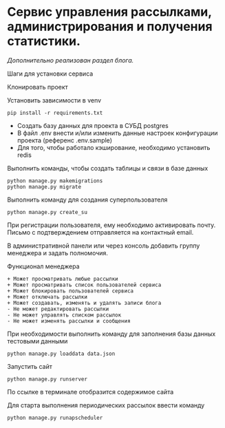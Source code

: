 # Сервис управления рассылками, администрирования и получения статистики.

_Дополнительно реализован раздел блога._

Шаги для установки сервиса

Клонировать проект

Установить зависимости в venv

    pip install -r requirements.txt

* Создать базу данных для проекта в СУБД postgres
* В файл .env внести и/или изменить данные настроек конфигурации проекта (референс .env.sample)
* Для того, чтобы работало кэширование, необходимо установить redis

Выполнить команды, чтобы создать таблицы и связи в базе данных

    python manage.py makemigrations     
    python manage.py migrate



Выполнить команду для создания суперпользователя

    python manage.py create_su

При регистрации пользователя, ему необходимо активировать почту.
Письмо с подтверждением отправляется на контактный email.



В административной панели или через консоль добавить группу менеджера и задать полномочия.

Функционал менеджера

    + Может просматривать любые рассылки
    + Может просматривать список пользователей сервиса
    + Может блокировать пользователей сервиса
    + Может отключать рассылки
    + Может создавать, изменять и удалять записи блога
    - Не может редактировать рассылки
    - Не может управлять списком рассылок
    - Не может изменять рассылки и сообщения

При необходимости выполнить команду для заполнения базы данных тестовыми данными

    python manage.py loaddata data.json

Запустить сайт

    python manage.py runserver

По ссылке в терминале отобразится содержимое сайта

Для старта выполнения периодических рассылок ввести команду
    
    python manage.py runapscheduler


